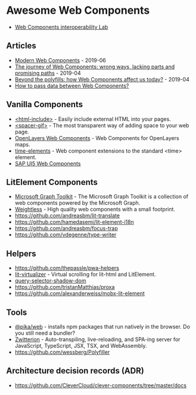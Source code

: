 # Awesome Web Components

- [Web Components interoperability Lab](https://glitch.com/@sergicontre/web-components-interoperability-lab)

## Articles

- [Modern Web Components](https://dev.to/samthor/modern-web-components-37hf) - 2019-06
- [The journey of Web Components: wrong ways, lacking parts and promising paths](https://dev.to/webpadawan/the-journey-of-web-components-wrong-ways-lacking-parts-and-promising-paths-1d5a) - 2019-04
- [Beyond the polyfills: how Web Components affect us today?](https://dev.to/webpadawan/beyond-the-polyfills-how-web-components-affect-us-today-3j0a) - 2019-04
- [How to pass data between Web Components?](https://dev.to/lamplightdev/how-to-pass-data-between-web-components-21c8)

## Vanilla Components

- [\<html-include\>](https://github.com/justinfagnani/html-include-element) - Easily include external HTML into your pages.
- [\<spacer-gif\>](https://github.com/erikkroes/spacer-gif) - The most transparent way of adding space to your web page.
- [OpenLayers Web Components](https://github.com/zazuko/openlayers-elements) - Web Components for OpenLayers maps.
- [time-elements](https://github.com/github/time-elements) - Web component extensions to the standard \<time\> element.
- [SAP UI5 Web Components](https://github.com/SAP/ui5-webcomponents)

## LitElement Components

- [Microsoft Graph Toolkit](https://github.com/microsoftgraph/microsoft-graph-toolkit) - The Microsoft Graph Toolkit is a collection of web components powered by the Microsoft Graph.
- [Weightless](https://github.com/andreasbm/weightless) - High quality web components with a small footprint.
- https://github.com/andreasbm/lit-translate
- https://github.com/hamedasemi/lit-element-i18n
- https://github.com/andreasbm/focus-trap
- https://github.com/vdegenne/type-writer

## Helpers

- https://github.com/thepassle/pwa-helpers
- [lit-virtualizer](https://github.com/PolymerLabs/uni-virtualizer/tree/master/packages/lit-virtualizer) - Virtual scrolling for lit-html and LitElement.
- [query-selector-shadow-dom](https://github.com/Georgegriff/query-selector-shadow-dom)
- https://github.com/tristanMatthias/proxa
- https://github.com/alexanderweiss/mobx-lit-element

## Tools

- [@pika/web](https://www.pikapkg.com/blog/pika-web-a-future-without-webpack) - installs npm packages that run natively in the browser. Do you still need a bundler?
- [Zwitterion](https://github.com/lastmjs/zwitterion) - Auto-transpiling, live-reloading, and SPA-ing server for JavaScript, TypeScript, JSX, TSX, and WebAssembly.
- https://github.com/wessberg/Polyfiller

## Architecture decision records (ADR)

- https://github.com/CleverCloud/clever-components/tree/master/docs
